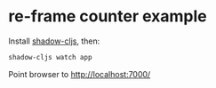 # re-frame counter example

Install [shadow-cljs](https://shadow-cljs.github.io/docs/UsersGuide.html#_installation), then:

```sh
shadow-cljs watch app
```

Point browser to [http://localhost:7000/](http://localhost:7000/)
